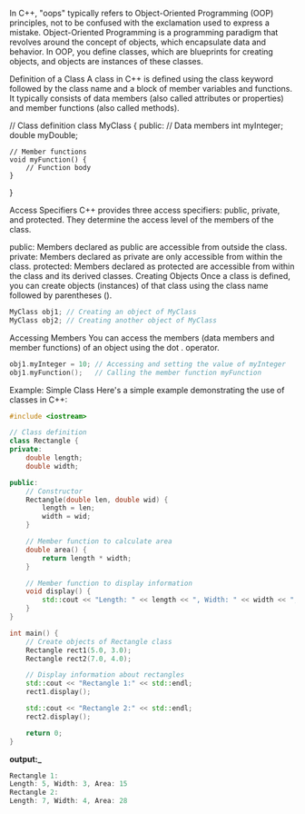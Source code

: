 In C++, "oops" typically refers to Object-Oriented Programming (OOP) principles, not to be confused with the exclamation used to express a mistake. Object-Oriented Programming is a programming paradigm that revolves around the concept of objects, which encapsulate data and behavior. In OOP, you define classes, which are blueprints for creating objects, and objects are instances of these classes.


Definition of a Class
A class in C++ is defined using the class keyword followed by the class name and a block of member variables and functions. It typically consists of data members (also called attributes or properties) and member functions (also called methods).


// Class definition
class MyClass {
public:
    // Data members
    int myInteger;
    double myDouble;

    // Member functions
    void myFunction() {
        // Function body
    }
}

Access Specifiers
C++ provides three access specifiers: public, private, and protected. They determine the access level of the members of the class.

public: Members declared as public are accessible from outside the class.
private: Members declared as private are only accessible from within the class.
protected: Members declared as protected are accessible from within the class and its derived classes.
Creating Objects
Once a class is defined, you can create objects (instances) of that class using the class name followed by parentheses ().

```cpp
MyClass obj1; // Creating an object of MyClass
MyClass obj2; // Creating another object of MyClass
```

Accessing Members
You can access the members (data members and member functions) of an object using the dot . operator.

```cpp
obj1.myInteger = 10; // Accessing and setting the value of myInteger
obj1.myFunction();   // Calling the member function myFunction
```

Example: Simple Class
Here's a simple example demonstrating the use of classes in C++:
```cpp
#include <iostream>

// Class definition
class Rectangle {
private:
    double length;
    double width;

public:
    // Constructor
    Rectangle(double len, double wid) {
        length = len;
        width = wid;
    }

    // Member function to calculate area
    double area() {
        return length * width;
    }

    // Member function to display information
    void display() {
        std::cout << "Length: " << length << ", Width: " << width << ", Area: " << area() << std::endl;
    }
}

int main() {
    // Create objects of Rectangle class
    Rectangle rect1(5.0, 3.0);
    Rectangle rect2(7.0, 4.0);

    // Display information about rectangles
    std::cout << "Rectangle 1:" << std::endl;
    rect1.display();

    std::cout << "Rectangle 2:" << std::endl;
    rect2.display();

    return 0;
}
```
**output:_**
```cpp
Rectangle 1:
Length: 5, Width: 3, Area: 15
Rectangle 2:
Length: 7, Width: 4, Area: 28
```
